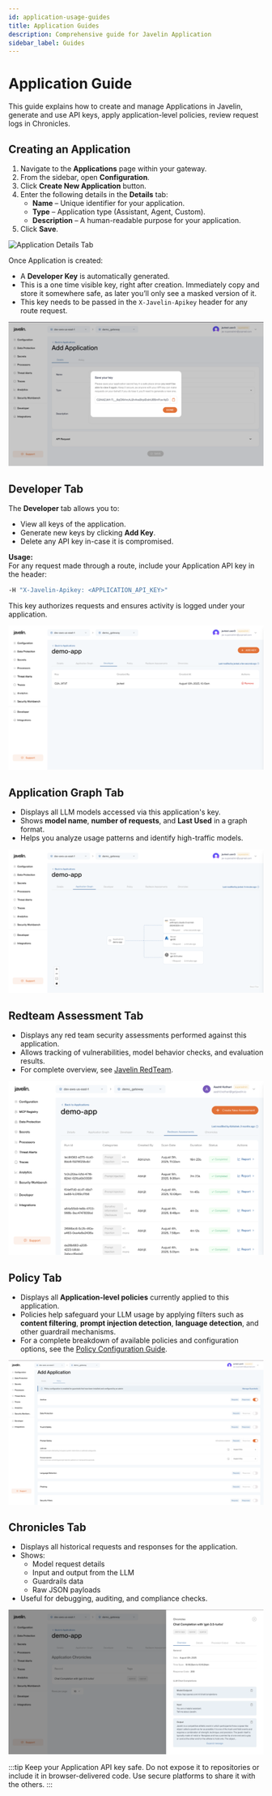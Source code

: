 ```yaml
---
id: application-usage-guides
title: Application Guides
description: Comprehensive guide for Javelin Application
sidebar_label: Guides
---
```


# Application Guide

This guide explains how to create and manage Applications in Javelin, generate and use API keys, apply application-level policies, review request logs in Chronicles.

## Creating an Application

1. Navigate to the **Applications** page within your gateway.
2. From the sidebar, open **Configuration**.  
3. Click **Create New Application** button.
4. Enter the following details in the **Details** tab:
   - **Name** – Unique identifier for your application.
   - **Type** – Application type (Assistant, Agent, Custom).
   - **Description** – A human-readable purpose for your application.
5. Click **Save**.

![Application Details Tab](/img/application/imgaddApplication.png)

Once Application is created:  
- A **Developer Key** is automatically generated.
- This is a one time visible key, right after creation. Immediately copy and store it somewhere safe, as later you’ll only see a masked version of it.
- This key needs to be passed in the `X-Javelin-Apikey` header for any route request.

![Application Details Tab](/img/application/developerKeyModal.png)

## Developer Tab

The **Developer** tab allows you to:
- View all keys of the application.
- Generate new keys by clicking **Add Key**.
- Delete any API key in-case it is compromised.

**Usage:**  
For any request made through a route, include your Application API key in the header:
```bash
-H "X-Javelin-Apikey: <APPLICATION_API_KEY>"
```
This key authorizes requests and ensures activity is logged under your application.

![Developer Tab - Add Key Modal](/img/application/appDeveloperKey.png)


## Application Graph Tab

- Displays all LLM models accessed via this application's key.
- Shows **model name**, **number of requests**, and **Last Used** in a graph format.
- Helps you analyze usage patterns and identify high-traffic models.

![Application Graph Tab](/img/application/appGraph.png)


## Redteam Assessment Tab

- Displays any red team security assessments performed against this application.
- Allows tracking of vulnerabilities, model behavior checks, and evaluation results.
- For complete overview, see [Javelin RedTeam](../javelin-redteam).

![Redteam Assessment Tab](/img/application/redteamTab.png)


## Policy Tab

- Displays all **Application-level policies** currently applied to this application.
- Policies help safeguard your LLM usage by applying filters such as **content filtering**, **prompt injection detection**, **language detection**, and other guardrail mechanisms.
- For a complete breakdown of available policies and configuration options, see the [Policy Configuration Guide](./application-policy-configuration).

![Policy Tab](/img/application/policyTab.png)


## Chronicles Tab

- Displays all historical requests and responses for the application.
- Shows:
  - Model request details
  - Input and output from the LLM
  - Guardrails data
  - Raw JSON payloads
- Useful for debugging, auditing, and compliance checks.

![Chronicles Tab](/img/application/appChronicles.png)


:::tip
Keep your Application API key safe. Do not expose it to repositories or include it in browser-delivered code. Use secure platforms to share it with the others.
:::
